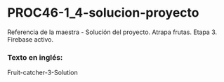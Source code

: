# PROC46-1_4-solucion-proyecto
Referencia de la maestra - Solución del proyecto.
Atrapa frutas. Etapa 3.
Firebase activo.

### Texto en inglés: 
Fruit-catcher-3-Solution